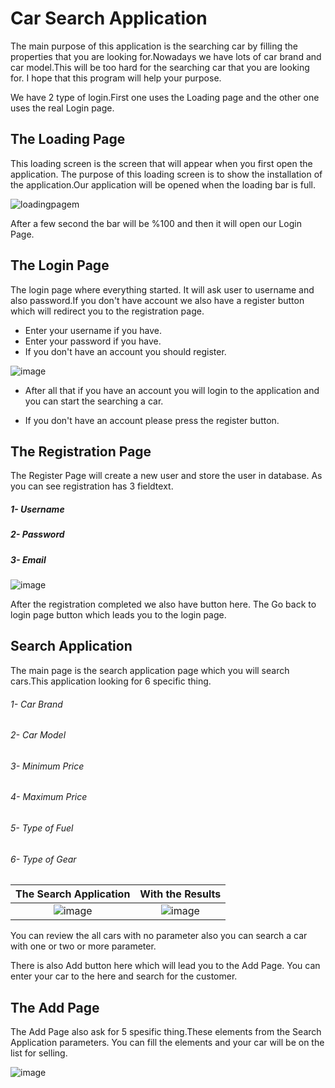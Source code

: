 #  Car Search Application 

The main purpose of this application is the searching car by filling the properties that you are looking for.Nowadays we have lots of car brand and car model.This will be too hard for the searching car that you are looking for. I hope that this program will help your purpose.

We have 2 type of login.First one uses the Loading page and the other one uses the real Login page.

## The Loading Page 

This loading screen is the screen that will appear when you first open the application. The purpose of this loading screen is to show the installation of the application.Our application will be opened when the loading bar is full.

![loadingpagem](https://user-images.githubusercontent.com/131232831/233302224-441d87dc-9d20-40c9-8675-b178cf418d42.png)

After a few second the bar will be %100 and then it will open our Login Page.

## The Login Page

The login page where everything started. It will ask user to username and also password.If you don't have account we also have a register button which will redirect you to the registration page. 

- Enter your username if you have.
- Enter your password if you have.
- If you don't have an account you should register.

![image](https://github.com/MuhammedBehlul/Car-Search-Application-with-using-SQL-Server-Databases-in-JAVA/assets/131232831/a9f277da-b88c-4415-84e6-23c572046b2d)

- After all that if you have an account you will login to the application and you can start the searching a car.

- If you don't have an account please press the register button.

## The Registration Page

The Register Page will create a new user and store the user in database. As you can see registration has 3 fieldtext.

##### 1- Username 
##### 2- Password
##### 3- Email
![image](https://github.com/MuhammedBehlul/Car-Search-Application-with-using-SQL-Server-Databases-in-JAVA/assets/131232831/44584a77-bf67-4c9d-a32d-af9cb4718df0)

After the registration completed we also have button here. The Go back to login page button which leads you to the login page.


## Search Application

The main page is the search application page which you will search cars.This application looking for 6 specific thing.

###### 1- Car Brand 
###### 2- Car Model
###### 3- Minimum Price
###### 4- Maximum Price
###### 5- Type of Fuel
###### 6- Type of Gear

The Search Application             |  With the Results
:-------------------------:|:-------------------------:
![image](https://github.com/MuhammedBehlul/Car-Search-Application-with-using-SQL-Server-Databases-in-JAVA/assets/131232831/c2924d18-1ebd-4eec-aa63-9f983254595e)  |  ![image](https://github.com/MuhammedBehlul/Car-Search-Application-with-using-SQL-Server-Databases-in-JAVA/assets/131232831/c85ecf4e-5de8-46c7-a0f9-eda65496af00)



You can review the all cars with no parameter also you can search a car with one or two or more parameter.

There is also Add button here which will lead you to the Add Page. You can enter your car to the here and search for the customer.


## The Add Page

The Add Page also ask for 5 spesific thing.These elements from the Search Application parameters. You can fill the elements and your car will be on the list for selling.

![image](https://github.com/MuhammedBehlul/Car-Search-Application-with-using-SQL-Server-Databases-in-JAVA/assets/131232831/192a1b6b-b39b-4354-8251-2b3ea340e04c)


